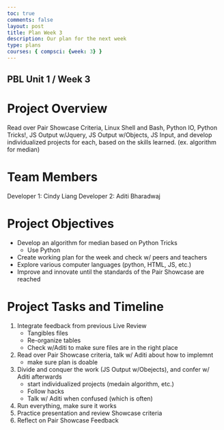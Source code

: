 ```yaml
---
toc: true
comments: false
layout: post
title: Plan Week 3
description: Our plan for the next week 
type: plans
courses: { compsci: {week: 3} }
---
```

## PBL Unit 1 / Week 3

# Project Overview
Read over Pair Showcase Criteria, Linux Shell and Bash, Python IO, Python Tricks!, JS Output w/Jquery, JS Output w/Objects, JS Input, and develop individualized projects for each, based on the skills learned. (ex. algorithm for median)

# Team Members
Developer 1: Cindy Liang
Developer 2: Aditi Bharadwaj

# Project Objectives
- Develop an algorithm for median based on Python Tricks
    - Use Python
- Create working plan for the week and check w/ peers and teachers
- Explore various computer languages (python, HTML, JS, etc.)
- Improve and innovate until the standards of the Pair Showcase are reached

# Project Tasks and Timeline

1. Integrate feedback from previous Live Review
    - Tangibles files
    - Re-organize tables
    - Check w/Aditi to make sure files are in the right place
2. Read over Pair Showcase criteria, talk w/ Aditi about how to implemnt
    - make sure plan is doable
3. Divide and conquer the work (JS Output w/Obejects), and confer w/ Aditi afterwards
    - start individualized projects (medain algorithm, etc.)
    - Follow hacks
    - Talk w/ Aditi when confused (which is often)
4. Run everything, make sure it works
5. Practice presentation and review Showcase criteria
6. Reflect on Pair Showcase Feedback

